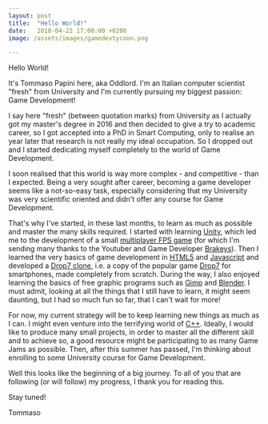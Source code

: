 ```yaml
---
layout: post
title:  "Hello World!"
date:   2018-04-22 17:00:00 +0200
image: /assets/images/gamedevtycoon.png

---
```

Hello World!

It's Tommaso Papini here, aka Oddlord. I'm an Italian computer scientist "fresh" from University and I'm currently pursuing my biggest passion: Game Development!

I say here "fresh" (between quotation marks) from University as I actually got my master's degree in 2016 and then decided to give a try to academic career, so I got accepted into a PhD in Smart Computing, only to realise an year later that research is not really my ideal occupation. So I dropped out and I started dedicating myself completely to the world of Game Development.

I soon realised that this world is way more complex - and competitive - than I expected. Being a very sought after career, becoming a game developer seems like a not-so-easy task, especially considering that my University was very scientific oriented and didn't offer any course for Game Development.

That's why I've started, in these last months, to learn as much as possible and master the many skills required. I started with learning [Unity](https://unity3d.com/), which led me to the development of a small [multiplayer FPS game](https://github.com/oddlord/unity-multiplayer-fps) (for which I'm sending many thanks to the Youtuber and Game Developer [Brakeys](http://brackeys.com/)). Then I learned the very basics of game development in [HTML5](https://en.wikipedia.org/wiki/HTML5) and [Javascript](https://en.wikipedia.org/wiki/JavaScript) and developed a [Drop7 clone](https://github.com/oddlord/html5-js-drop7), i.e. a copy of the popular game [Drop7](https://en.wikipedia.org/wiki/Drop7) for smartphones, made completely from scratch. During the way, I also enjoyed learning the basics of free graphic programs such as [Gimp](https://www.gimp.org/) and [Blender](https://www.blender.org/). I must admit, looking at all the things that I still have to learn, it might seem daunting, but I had so much fun so far, that I can't wait for more!

For now, my current strategy will be to keep learning new things as much as I can. I might even venture into the terrifying world of [C++](https://en.wikipedia.org/wiki/C%2B%2B). Ideally, I would like to produce many small projects, in order to master all the different skill and to achieve so, a good resource might be participating to as many Game Jams as possible. Then, after this summer has passed, I'm thinking about enrolling to some University course for Game Development.

Well this looks like the beginning of a big journey. To all of you that are following (or will follow) my progress, I thank you for reading this.

Stay tuned!

Tommaso
